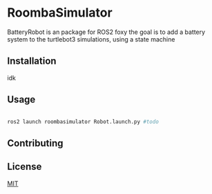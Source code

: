 # RoombaSimulator

BatteryRobot is an package for ROS2 foxy 
the goal is to add a battery system to the turtlebot3 simulations, using a state machine 

## Installation

 idk


## Usage

```bash

ros2 launch roombasimulator Robot.launch.py #todo
```

## Contributing


## License
[MIT](https://choosealicense.com/licenses/mit/)
